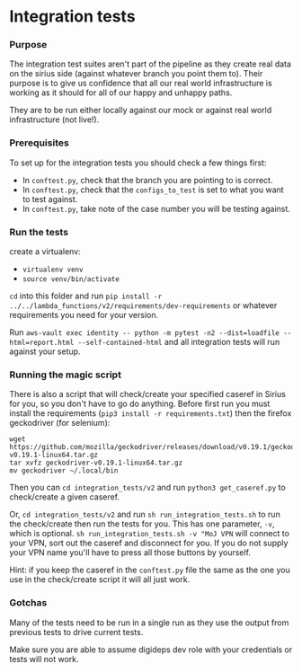 # Integration tests

### Purpose

The integration test suites aren't part of the pipeline as they create real data on the sirius side
(against whatever branch you point them to). Their purpose is to give us confidence that all our real world
infrastructure is working as it should for all of our happy and unhappy paths.

They are to be run either locally against our mock or against real world infrastructure (not live!).

### Prerequisites

To set up for the integration tests you should check a few things first:

 - In `conftest.py`, check that the branch you are pointing to is correct.
 - In `conftest.py`, check that the `configs_to_test` is set to what you want to test against.
 - In `conftest.py`, take note of the case number you will be testing against.


 ### Run the tests
 create a virtualenv:

 - `virtualenv venv`
 - `source venv/bin/activate`

 `cd` into this folder and run `pip install -r ../../lambda_functions/v2/requirements/dev-requirements` or
 whatever requirements you need for your version.

 Run `aws-vault exec identity -- python -m pytest -n2 --dist=loadfile --html=report.html --self-contained-html` and all integration tests will run against your setup.

### Running the magic script

There is also a script that will check/create your specified caseref in Sirius for you, so you don't have to go do anything.
Before first run you must install the requirements (`pip3 install -r requirements.txt`) then the firefox geckodriver (for selenium):
```
wget https://github.com/mozilla/geckodriver/releases/download/v0.19.1/geckodriver-v0.19.1-linux64.tar.gz
tar xvfz geckodriver-v0.19.1-linux64.tar.gz
mv geckodriver ~/.local/bin
```

Then you can `cd integration_tests/v2` and run `python3 get_caseref.py` to check/create a given caseref.

Or, `cd integration_tests/v2` and run `sh run_integration_tests.sh` to run the check/create then run the tests for you.
This has one parameter, `-v`, which is optional. `sh run_integration_tests.sh -v "MoJ VPN` will connect to your VPN, sort out the caseref
and disconnect for you. If you do not supply your VPN name you'll have to press all those buttons by yourself.

Hint: if you keep the caseref in the `conftest.py` file the same as the one you use in the check/create script it will all just work.


 ### Gotchas

 Many of the tests need to be run in a single run as they use the output from previous tests to drive current tests.

 Make sure you are able to assume digideps dev role with your credentials or tests will not work.
